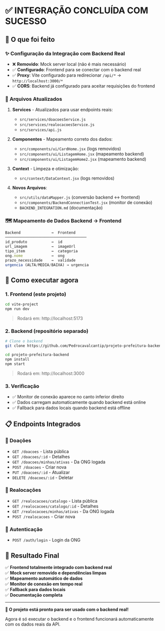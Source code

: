 # ✅ INTEGRAÇÃO CONCLUÍDA COM SUCESSO

## 🎯 O que foi feito

### ✨ **Configuração da Integração com Backend Real**
- ❌ **Removido**: Mock server local (não é mais necessário)
- ✅ **Configurado**: Frontend para se conectar com o backend real
- ✅ **Proxy**: Vite configurado para redirecionar `/api/*` → `http://localhost:3000/*`
- ✅ **CORS**: Backend já configurado para aceitar requisições do frontend

### 🔧 **Arquivos Atualizados**
1. **Services** - Atualizados para usar endpoints reais:
   - `src/services/doacoesService.js`
   - `src/services/realocacoesService.js`
   - `src/services/api.js`

2. **Componentes** - Mapeamento correto dos dados:
   - `src/components/ui/CardHome.jsx` (logs removidos)
   - `src/components/ui/ListagemHome.jsx` (mapeamento backend)
   - `src/components/ui/ListagemHome2.jsx` (mapeamento backend)

3. **Context** - Limpeza e otimização:
   - `src/context/DataContext.jsx` (logs removidos)

4. **Novos Arquivos**:
   - `src/utils/dataMapper.js` (conversão backend ↔ frontend)
   - `src/components/BackendConnectionTest.jsx` (monitor de conexão)
   - `BACKEND_INTEGRATION.md` (documentação)

### 🗺️ **Mapeamento de Dados Backend → Frontend**
```javascript
Backend              →  Frontend
─────────────────────────────────────
id_produto           →  id
url_imagem           →  imageUrl
tipo_item            →  categoria
ong.nome             →  ong
prazo_necessidade    →  validade
urgencia (ALTA/MEDIA/BAIXA) → urgencia
```

## 🚀 **Como executar agora**

### 1. **Frontend** (este projeto)
```bash
cd vite-project
npm run dev
```
> Rodará em: http://localhost:5173

### 2. **Backend** (repositório separado)
```bash
# Clone o backend
git clone https://github.com/Pedrocavalcantip/projeto-prefeitura-backend.git

cd projeto-prefeitura-backend
npm install
npm start
```
> Rodará em: http://localhost:3000

### 3. **Verificação**
- ✅ Monitor de conexão aparece no canto inferior direito
- ✅ Dados carregam automaticamente quando backend está online
- ✅ Fallback para dados locais quando backend está offline

## 📋 **Endpoints Integrados**

### 🎁 **Doações**
- `GET /doacoes` - Lista pública
- `GET /doacoes/:id` - Detalhes
- `GET /doacoes/minhas/ativas` - Da ONG logada
- `POST /doacoes` - Criar nova
- `PUT /doacoes/:id` - Atualizar
- `DELETE /doacoes/:id` - Deletar

### 🔄 **Realocações**  
- `GET /realocacoes/catalogo` - Lista pública
- `GET /realocacoes/catalogo/:id` - Detalhes
- `GET /realocacoes/minhas/ativas` - Da ONG logada
- `POST /realocacoes` - Criar nova

### 🔐 **Autenticação**
- `POST /auth/login` - Login da ONG

## 🎉 **Resultado Final**

✅ **Frontend totalmente integrado com backend real**  
✅ **Mock server removido e dependências limpas**  
✅ **Mapeamento automático de dados**  
✅ **Monitor de conexão em tempo real**  
✅ **Fallback para dados locais**  
✅ **Documentação completa**  

---

**🌟 O projeto está pronto para ser usado com o backend real!**

Agora é só executar o backend e o frontend funcionará automaticamente com os dados reais da API.
